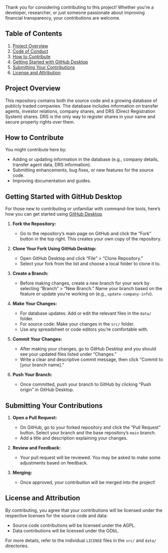 Thank you for considering contributing to this project! Whether you're a developer, researcher, or just someone passionate about improving financial transparency, your contributions are welcome.


## Table of Contents
1. [Project Overview](#project-overview)
2. [Code of Conduct](#code-of-conduct)
3. [How to Contribute](#how-to-contribute)
4. [Getting Started with GitHub Desktop](#getting-started-with-github-desktop)
5. [Submitting Your Contributions](#submitting-your-contributions)
6. [License and Attribution](#license-and-attribution)


## Project Overview

This repository contains both the source code and a growing database of publicly traded companies. The database includes information on transfer agents, investor relations, company shares, and DRS (Direct Registration System) shares. DRS is the only way to register shares in your name and secure property rights over them.


## How to Contribute

You might contribute here by:
- Adding or updating information in the database (e.g., company details, transfer agent data, DRS information).
- Submitting enhancements, bug fixes, or new features for the source code.
- Improving documentation and guides.


## Getting Started with GitHub Desktop

For those new to contributing or unfamiliar with command-line tools, here’s how you can get started using [GitHub Desktop](https://desktop.github.com/).

1. **Fork the Repository:**
   - Go to the repository’s main page on GitHub and click the “Fork” button in the top right. This creates your own copy of the repository.

2. **Clone Your Fork Using GitHub Desktop:**
   - Open GitHub Desktop and click “File” > “Clone Repository.”
   - Select your fork from the list and choose a local folder to clone it to.

3. **Create a Branch:**
   - Before making changes, create a new branch for your work by selecting “Branch” > “New Branch.” Name your branch based on the feature or update you’re working on (e.g., `update-company-info`).

4. **Make Your Changes:**
   - For database updates: Add or edit the relevant files in the `data/` folder.
   - For source code: Make your changes in the `src/` folder.
   - Use any spreadsheet or code editors you’re comfortable with.

5. **Commit Your Changes:**
   - After making your changes, go to GitHub Desktop and you should see your updated files listed under “Changes.”
   - Write a clear and descriptive commit message, then click “Commit to [your branch name].”

6. **Push Your Branch:**
   - Once committed, push your branch to GitHub by clicking “Push origin” in GitHub Desktop.


## Submitting Your Contributions

1. **Open a Pull Request:**
   - On GitHub, go to your forked repository and click the “Pull Request” button. Select your branch and the base repository’s `main` branch.
   - Add a title and description explaining your changes.

2. **Review and Feedback:**
   - Your pull request will be reviewed. You may be asked to make some adjustments based on feedback.

3. **Merging:**
   - Once approved, your contribution will be merged into the project!


## License and Attribution

By contributing, you agree that your contributions will be licensed under the respective licenses for the source code and data:

- Source code contributions will be licensed under the AGPL.
- Data contributions will be licensed under the ODbL.

For more details, refer to the individual `LICENSE` files in the `src/` and `data/` directories.
